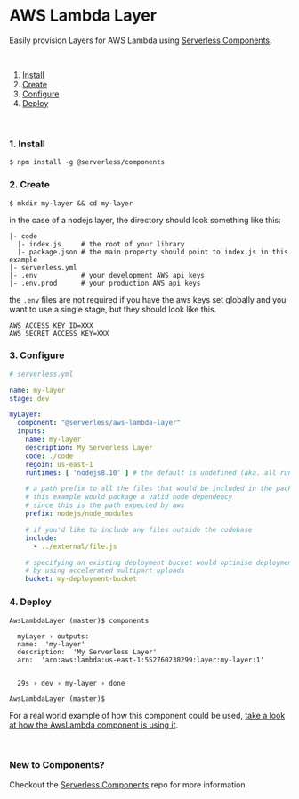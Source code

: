 # AWS Lambda Layer

Easily provision Layers for AWS Lambda using [Serverless Components](https://github.com/serverless/components).

&nbsp;

1. [Install](#1-install)
2. [Create](#2-create)
3. [Configure](#3-configure)
4. [Deploy](#4-deploy)

&nbsp;


### 1. Install

```console
$ npm install -g @serverless/components
```

### 2. Create


```console
$ mkdir my-layer && cd my-layer
```

in the case of a nodejs layer, the directory should look something like this:


```
|- code
  |- index.js     # the root of your library
  |- package.json # the main property should point to index.js in this example
|- serverless.yml
|- .env           # your development AWS api keys
|- .env.prod      # your production AWS api keys
```

the `.env` files are not required if you have the aws keys set globally and you want to use a single stage, but they should look like this.

```
AWS_ACCESS_KEY_ID=XXX
AWS_SECRET_ACCESS_KEY=XXX
```


### 3. Configure

```yml
# serverless.yml

name: my-layer
stage: dev

myLayer:
  component: "@serverless/aws-lambda-layer"
  inputs:
    name: my-layer
    description: My Serverless Layer
    code: ./code
    regoin: us-east-1
    runtimes: [ 'nodejs8.10' ] # the default is undefined (aka. all runtimes supported)

    # a path prefix to all the files that would be included in the package
    # this example would package a valid node dependency
    # since this is the path expected by aws
    prefix: nodejs/node_modules

    # if you'd like to include any files outside the codebase
    include:
      - ../external/file.js 

    # specifying an existing deployment bucket would optimise deployment speed
    # by using accelerated multipart uploads
    bucket: my-deployment-bucket
```

### 4. Deploy

```console
AwsLambdaLayer (master)$ components

  myLayer › outputs:
  name:  'my-layer'
  description:  'My Serverless Layer'
  arn:  'arn:aws:lambda:us-east-1:552760238299:layer:my-layer:1'


  29s › dev › my-layer › done

AwsLambdaLayer (master)$

```
For a real world example of how this component could be used, [take a look at how the AwsLambda component is using it](https://github.com/serverless-components/AwsLambda/blob/master/serverless.js#L64-L77).

&nbsp;

### New to Components?

Checkout the [Serverless Components](https://github.com/serverless/components) repo for more information.
